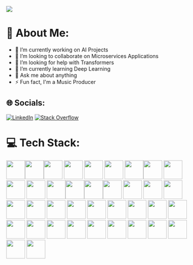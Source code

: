 ![](https://komarev.com/ghpvc/?username=redtius)
# 💫 About Me:
- 🔭 I’m currently working on AI Projects<br>
- 👯 I’m looking to collaborate on Microservices Applications<br>
- 🤝 I’m looking for help with Transformers<br>
- 🌱 I’m currently learning Deep Learning<br>
- 💬 Ask me about anything<br>
- ⚡ Fun fact, I'm a Music Producer


## 🌐 Socials:
[![LinkedIn](https://img.shields.io/badge/LinkedIn-%230077B5.svg?logo=linkedin&logoColor=white)](https://linkedin.com/in/https://www.linkedin.com/in/reda-mountassir/) [![Stack Overflow](https://img.shields.io/badge/-Stackoverflow-FE7A16?logo=stack-overflow&logoColor=white)](https://stackoverflow.com/users/https://stackoverflow.com/users/20779589/redtius) 

# 💻 Tech Stack:
<img src="https://cdn.jsdelivr.net/gh/devicons/devicon/icons/html5/html5-original.svg" height="50" width="auto" /><img src="https://cdn.jsdelivr.net/gh/devicons/devicon/icons/css3/css3-original.svg" height="50" width="auto" /><img src="https://cdn.jsdelivr.net/gh/devicons/devicon/icons/sass/sass-original.svg" height="50" width="auto" />
            <img src="https://cdn.jsdelivr.net/gh/devicons/devicon@latest/icons/tailwindcss/tailwindcss-original.svg" height="50" width="auto" />
          <img src="https://cdn.jsdelivr.net/gh/devicons/devicon/icons/javascript/javascript-original.svg" height="50" width="auto" />
<img src="https://cdn.jsdelivr.net/gh/devicons/devicon/icons/typescript/typescript-original.svg" height="50" width="auto" />
<img src="https://cdn.jsdelivr.net/gh/devicons/devicon/icons/c/c-original.svg" height="50" width="auto" /><img src="https://cdn.jsdelivr.net/gh/devicons/devicon/icons/cplusplus/cplusplus-original.svg" height="50" width="auto" />
<img src="https://cdn.jsdelivr.net/gh/devicons/devicon@latest/icons/csharp/csharp-original.svg" height="50" width="auto" />
<img src="https://cdn.jsdelivr.net/gh/devicons/devicon@latest/icons/php/php-original.svg" height="50" width="auto"/>
<img src="https://cdn.jsdelivr.net/gh/devicons/devicon/icons/nodejs/nodejs-original.svg" height="50" width="auto" />
<img src="https://cdn.jsdelivr.net/gh/devicons/devicon/icons/java/java-original.svg" height="50" width="auto" /><img src="https://cdn.jsdelivr.net/gh/devicons/devicon/icons/git/git-original.svg" height="50" width="auto" /><img src="https://cdn.jsdelivr.net/gh/devicons/devicon/icons/vuejs/vuejs-original.svg" height="50"
 width="auto" /><img src="https://cdn.jsdelivr.net/gh/devicons/devicon/icons/angularjs/angularjs-original.svg" height="50" width="auto" />
 <img src="https://cdn.jsdelivr.net/gh/devicons/devicon@latest/icons/angularmaterial/angularmaterial-original.svg" height="50" width="auto" />
 <img src="https://cdn.jsdelivr.net/gh/devicons/devicon/icons/express/express-original-wordmark.svg" height="50" width="auto" />
  <img src="https://cdn.jsdelivr.net/gh/devicons/devicon@latest/icons/dot-net/dot-net-original-wordmark.svg" height="50" width="auto" />
 <img src="https://cdn.jsdelivr.net/gh/devicons/devicon/icons/jenkins/jenkins-original.svg" height="50" width="auto" />
 <img src="https://cdn.jsdelivr.net/gh/devicons/devicon/icons/docker/docker-original-wordmark.svg" height="50" width="auto" />
 <img src="https://cdn.jsdelivr.net/gh/devicons/devicon/icons/amazonwebservices/amazonwebservices-original-wordmark.svg" height="50" width="auto" />
 <img src="https://cdn.jsdelivr.net/gh/devicons/devicon/icons/vagrant/vagrant-original.svg" height="50" width="auto" />
 <img src="https://cdn.jsdelivr.net/gh/devicons/devicon/icons/linux/linux-original.svg" height="50" width="auto" />
 <img src="https://cdn.jsdelivr.net/gh/devicons/devicon@latest/icons/bash/bash-original.svg" height="50" width="auto"/>
 <img src="https://cdn.jsdelivr.net/gh/devicons/devicon@latest/icons/rabbitmq/rabbitmq-original-wordmark.svg" height="50" width="auto"/>
 <img src="https://cdn.jsdelivr.net/gh/devicons/devicon@latest/icons/redis/redis-original.svg" height="50" width="auto"/>
 <img src="https://cdn.jsdelivr.net/gh/devicons/devicon@latest/icons/mongodb/mongodb-original-wordmark.svg" height="50" width="auto"/>
 <img src="https://cdn.jsdelivr.net/gh/devicons/devicon@latest/icons/oracle/oracle-original.svg" height="50" width="auto"/>
 <img src="https://cdn.jsdelivr.net/gh/devicons/devicon@latest/icons/postgresql/postgresql-original-wordmark.svg" height="50" width="auto"/>
 <img src="https://cdn.jsdelivr.net/gh/devicons/devicon@latest/icons/mysql/mysql-original-wordmark.svg" height="50" width="auto"/>
 <img src="https://cdn.jsdelivr.net/gh/devicons/devicon@latest/icons/microsoftsqlserver/microsoftsqlserver-original-wordmark.svg" height="50" width="auto"/>
 <img src="https://cdn.jsdelivr.net/gh/devicons/devicon@latest/icons/githubactions/githubactions-plain.svg" height="50" width="auto"/>
<img src="https://cdn.jsdelivr.net/gh/devicons/devicon@latest/icons/terraform/terraform-original.svg" height="50" width="auto" />
<img src="https://cdn.jsdelivr.net/gh/devicons/devicon@latest/icons/figma/figma-original.svg" height="50" width="auto"/>
<img src="https://cdn.jsdelivr.net/gh/devicons/devicon@latest/icons/python/python-original.svg" height="50" width="auto" />
<img src="https://cdn.jsdelivr.net/gh/devicons/devicon@latest/icons/tensorflow/tensorflow-original.svg" height="50" width="auto" />
<img src="https://cdn.jsdelivr.net/gh/devicons/devicon@latest/icons/keras/keras-original.svg" height="50" width="auto"/>
<img src="https://cdn.jsdelivr.net/gh/devicons/devicon@latest/icons/flask/flask-original.svg" height="50" width="auto"/>
